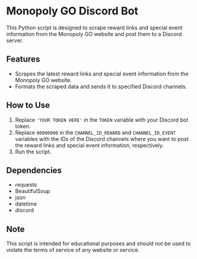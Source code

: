 # Monopoly GO Discord Bot

This Python script is designed to scrape reward links and special event information from the Monopoly GO website and post them to a Discord server.

## Features

- Scrapes the latest reward links and special event information from the Monopoly GO website.
- Formats the scraped data and sends it to specified Discord channels.

## How to Use

1. Replace `'YOUR TOKEN HERE'` in the `TOKEN` variable with your Discord bot token.
2. Replace `00000000` in the `CHANNEL_ID_REWARD` and `CHANNEL_ID_EVENT` variables with the IDs of the Discord channels where you want to post the reward links and special event information, respectively.
3. Run the script.

## Dependencies

- requests
- BeautifulSoup
- json
- datetime
- discord

## Note

This script is intended for educational purposes and should not be used to violate the terms of service of any website or service.